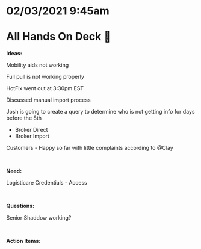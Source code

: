 # **02/03/2021 9:45am <br> <br> All Hands On Deck 💯**

**Ideas:**

Mobility aids not working

Full pull is not working properly

HotFix went out at 3:30pm EST

Discussed manual import process

Josh is going to create a query to determine who is not getting info for days before the 8th
  * Broker Direct
  * Broker Import 

Customers - Happy so far with little complaints according to @Clay

&nbsp;

**Need:**

Logisticare Credentials - Access

&nbsp;

**Questions:**

Senior Shaddow working?

&nbsp;

**Action Items:**